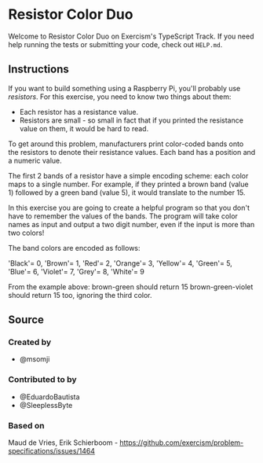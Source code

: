 # Resistor Color Duo

Welcome to Resistor Color Duo on Exercism's TypeScript Track.
If you need help running the tests or submitting your code, check out `HELP.md`.

## Instructions

If you want to build something using a Raspberry Pi, you'll probably use _resistors_.
For this exercise, you need to know two things about them:

- Each resistor has a resistance value.
- Resistors are small - so small in fact that if you printed the resistance value on them, it would be hard to read.

To get around this problem, manufacturers print color-coded bands onto the resistors to denote their resistance values.
Each band has a position and a numeric value.

The first 2 bands of a resistor have a simple encoding scheme: each color maps to a single number.
For example, if they printed a brown band (value 1) followed by a green band (value 5), it would translate to the number 15.

In this exercise you are going to create a helpful program so that you don't have to remember the values of the bands.
The program will take color names as input and output a two digit number, even if the input is more than two colors!

The band colors are encoded as follows:

'Black'= 0,
'Brown'= 1,
'Red'= 2,
'Orange'= 3,
'Yellow'= 4,
'Green'= 5,
'Blue'= 6,
'Violet'= 7,
'Grey'= 8,
'White'= 9

From the example above:
brown-green should return 15
brown-green-violet should return 15 too, ignoring the third color.

## Source

### Created by

- @msomji

### Contributed to by

- @EduardoBautista
- @SleeplessByte

### Based on

Maud de Vries, Erik Schierboom - https://github.com/exercism/problem-specifications/issues/1464
